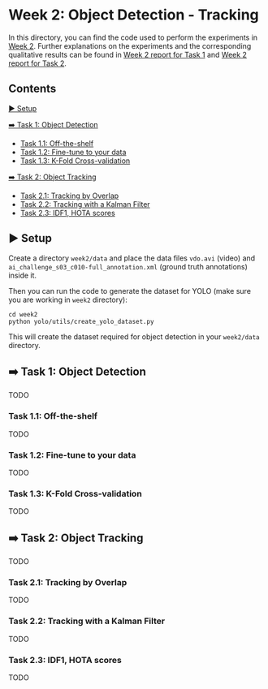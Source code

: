 # Week 2: Object Detection - Tracking

In this directory, you can find the code used to perform the experiments in [Week 2](https://docs.google.com/presentation/d/1fEmYj3vuOOZ3HEOrYQzoxAS7faIJEvtebDRjRWDJ1Js). Further explanations on the experiments and the corresponding qualitative results can be found in [Week 2 report for Task 1](https://docs.google.com/presentation/d/17lopXVN5yTLmV9D4WNLUpHEstNSaVr50plXjcMj9LnA) and [Week 2 report for Task 2](https://docs.google.com/presentation/d/1xT7DNoxir8k8vc8JpcO5qdK7gY8q_jo5cAr7O9679fg).

## Contents

[▶️ Setup](#▶️-setup)  

[➡️ Task 1: Object Detection](#➡️-task-1-object-detection)  
- [Task 1.1: Off-the-shelf](#task-11-off-the-shelf)  
- [Task 1.2: Fine-tune to your data](#task-12-fine-tune-to-your-data)  
- [Task 1.3: K-Fold Cross-validation](#task-13-k-fold-cross-validation)  

[➡️ Task 2: Object Tracking](#➡️-task-2-object-tracking)  
- [Task 2.1: Tracking by Overlap](#task-21-tracking-by-overlap)  
- [Task 2.2: Tracking with a Kalman Filter](#task-22-tracking-with-a-kalman-filter)  
- [Task 2.3: IDF1, HOTA scores](#task-23-idf1-hota-scores)  

## ▶️ Setup
Create a directory `week2/data` and place the data files `vdo.avi` (video) and `ai_challenge_s03_c010-full_annotation.xml` (ground truth annotations) inside it.

Then you can run the code to generate the dataset for YOLO (make sure you are working in `week2` directory):

```
cd week2
python yolo/utils/create_yolo_dataset.py
```

This will create the dataset required for object detection in your `week2/data` directory.

## ➡️ Task 1: Object Detection
TODO

### Task 1.1: Off-the-shelf
TODO

### Task 1.2: Fine-tune to your data
TODO

### Task 1.3: K-Fold Cross-validation
TODO

## ➡️ Task 2: Object Tracking
TODO

### Task 2.1: Tracking by Overlap
TODO

### Task 2.2: Tracking with a Kalman Filter
TODO

### Task 2.3: IDF1, HOTA scores
TODO